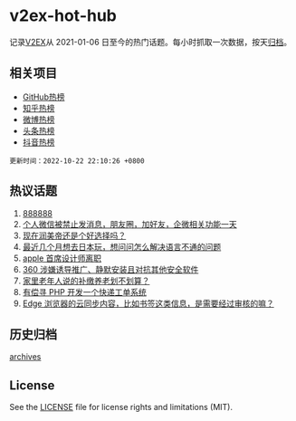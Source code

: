 # v2ex-hot-hub

 记录[V2EX](https://www.v2ex.com/)从 2021-01-06 日至今的热门话题。每小时抓取一次数据，按天[归档](archives)。
 
 ## 相关项目

- [GitHub热榜](https://github.com/lonnyzhang423/github-hot-hub)
- [知乎热榜](https://github.com/lonnyzhang423/zhihu-hot-hub)
- [微博热榜](https://github.com/lonnyzhang423/weibo-hot-hub)
- [头条热榜](https://github.com/lonnyzhang423/toutiao-hot-hub)
- [抖音热榜](https://github.com/lonnyzhang423/douyin-hot-hub)


 `更新时间：2022-10-22 22:10:26 +0800`

## 热议话题

1. [888888](https://www.v2ex.com/t/888888)
1. [个人微信被禁止发消息，朋友圈，加好友，企微相关功能一天](https://www.v2ex.com/t/888945)
1. [现在润美帝还是个好选择吗？](https://www.v2ex.com/t/888948)
1. [最近几个月想去日本玩，想问问怎么解决语言不通的问题](https://www.v2ex.com/t/888911)
1. [apple 首席设计师离职](https://www.v2ex.com/t/888845)
1. [360 涉嫌诱导推广、静默安装且对抗其他安全软件](https://www.v2ex.com/t/888856)
1. [家里老年人说的补缴养老划不划算？](https://www.v2ex.com/t/888891)
1. [有偿寻 PHP 开发一个快递工单系统](https://www.v2ex.com/t/888862)
1. [Edge 浏览器的云同步内容，比如书签这类信息，是需要经过审核的嘛？](https://www.v2ex.com/t/888896)

## 历史归档

[archives](archives)

## License

See the [LICENSE](LICENSE) file for license rights and limitations (MIT).
